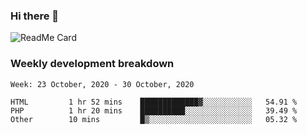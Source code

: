 ### Hi there 👋

<!--
**itzcy/itzcy** is a ✨ _special_ ✨ repository because its `README.md` (this file) appears on your GitHub profile.

Here are some ideas to get you started:

- 🔭 I’m currently working on ...
- 🌱 I’m currently learning ...
- 👯 I’m looking to collaborate on ...
- 🤔 I’m looking for help with ...
- 💬 Ask me about ...
- 📫 How to reach me: ...
- 😄 Pronouns: ...
- ⚡ Fun fact: ...
-->
![ReadMe Card](https://github-readme-stats.vercel.app/api?username=itzcy&show_icons=true&title_color=2d3198&icon_color=797cb8&text_color=24292e&bg_color=f6f8fa)

### Weekly development breakdown
<!--START_SECTION:waka-->
```text
Week: 23 October, 2020 - 30 October, 2020

HTML         1 hr 52 mins    █████████████▓░░░░░░░░░░░   54.91 % 
PHP          1 hr 20 mins    ██████████░░░░░░░░░░░░░░░   39.49 % 
Other        10 mins         █▒░░░░░░░░░░░░░░░░░░░░░░░   05.32 % 
```
<!--END_SECTION:waka-->
